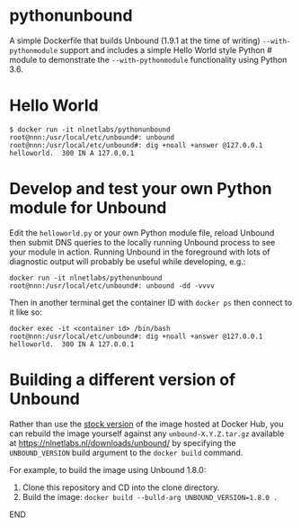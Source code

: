 # pythonunbound
A simple Dockerfile that builds Unbound (1.9.1 at the time of writing) `--with-pythonmodule` support and includes a simple Hello World style Python # module to demonstrate the `--with-pythonmodule` functionality using Python 3.6.

# Hello World
```
$ docker run -it nlnetlabs/pythonunbound
root@nnn:/usr/local/etc/unbound#: unbound
root@nnn:/usr/local/etc/unbound#: dig +noall +answer @127.0.0.1
helloworld.  300 IN A 127.0.0.1
```

# Develop and test your own Python module for Unbound
Edit the `helloworld.py` or your own Python module file, reload Unbound then submit DNS queries to the locally running Unbound process to see your module in action. Running Unbound in the foreground with lots of diagnostic output will probably be useful while developing, e.g.:

```
docker run -it nlnetlabs/pythonunbound
root@nnn:/usr/local/etc/unbound#: unbound -dd -vvvv
```

Then in another terminal get the container ID with `docker ps` then connect to it like so:
```
docker exec -it <container id> /bin/bash
root@nnn:/usr/local/etc/unbound#: dig +noall +answer @127.0.0.1
helloworld.  300 IN A 127.0.0.1
```

# Building a different version of Unbound
Rather than use the [stock version](https://cloud.docker.com/u/nlnetlabs/repository/docker/nlnetlabs/pythonunbound) of the image hosted at Docker Hub, you can rebuild the image yourself against any `unbound-X.Y.Z.tar.gz` available at https://nlnetlabs.nl/downloads/unbound/ by specifying the `UNBOUND_VERSION` build argument to the `docker build` command.

For example, to build the image using Unbound 1.8.0:

1. Clone this repository and CD into the clone directory.
2. Build the image: `docker build --bulld-arg UNBOUND_VERSION=1.8.0 .`

END
